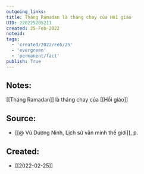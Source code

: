 ```yaml
---
outgoing_links:
title: Tháng Ramadan là tháng chay của Hồi giáo
UID: 220225205211
created: 25-Feb-2022
noteid:
tags:
  - 'created/2022/Feb/25'
  - 'evergreen'
  - 'permanent/fact'
publish: True
---
```

## Notes:
[[Tháng Ramadan]] là tháng chay của [[Hồi giáo]]

## Source:
- [[@ Vũ Dương Ninh, Lịch sử văn minh thế giới]], p.




## Created:
- [[2022-02-25]]
